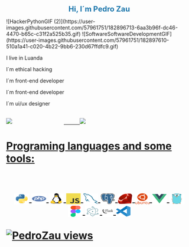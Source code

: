 <h1 align="center" style="font-size:20px; text-align:center; color:rgb(29, 119, 172);"> Hi, I´m Pedro Zau </h1> 
![HackerPythonGIF (2)](https://user-images.githubusercontent.com/57961751/182896713-6aa3b96f-dc46-4470-b65c-c31f2a525b35.gif)
 ![SoftwareSoftwareDevelopmentGIF](https://user-images.githubusercontent.com/57961751/182897610-510a1a41-c020-4b22-9bb6-230d67ffdfc9.gif)

<p>I live in Luanda</p> 
 <p>I´m ethical hacking</p> 
 <p>I´m front-end developer</p>
 <p>I´m front-end developer</p>
 <p>I´m ui/ux designer</p>


 
  <br>
 <div>
  <a href="https://github.com/pedrozau">
  <img style="margin-right:10em;" height="180em" src="https://github-readme-stats.vercel.app/api?username=pedrozau&show_icons=true&theme=dark&include_all_commits=true&count_private=true"/> 
    &nbsp;  &nbsp;   &nbsp; &nbsp; &nbsp;
  <img height="180em" src="https://github-readme-stats.vercel.app/api/top-langs/?username=pedrozau&layout=compact&langs_count=7&theme=dark"/>
</div>
<h1>Programing languages and some tools:<h1>
<div align="center" style="display: inline_bloc;"><br>
  <img align="center" alt="python" height="30" width="40" src="https://raw.githubusercontent.com/devicons/devicon/1119b9f84c0290e0f0b38982099a2bd027a48bf1/icons/python/python-original.svg">
  <img align="center" alt="python" height="30" width="40" src="https://raw.githubusercontent.com/devicons/devicon/1119b9f84c0290e0f0b38982099a2bd027a48bf1/icons/php/php-plain.svg">
  <img align="center" alt="python" height="30" width="40" src="https://raw.githubusercontent.com/devicons/devicon/1119b9f84c0290e0f0b38982099a2bd027a48bf1/icons/linux/linux-original.svg">
  <img align="center" alt="python" height="30" width="40" src="https://raw.githubusercontent.com/devicons/devicon/1119b9f84c0290e0f0b38982099a2bd027a48bf1/icons/javascript/javascript-original.svg">
  <img align="center" alt="python" height="30" width="40" src="https://raw.githubusercontent.com/devicons/devicon/1119b9f84c0290e0f0b38982099a2bd027a48bf1/icons/mysql/mysql-original.svg">
  <img align="center" alt="python" height="30" width="40" src="https://raw.githubusercontent.com/devicons/devicon/1119b9f84c0290e0f0b38982099a2bd027a48bf1/icons/postgresql/postgresql-original.svg">
  <img align="center" alt="python" height="30" width="40" src="https://raw.githubusercontent.com/devicons/devicon/1119b9f84c0290e0f0b38982099a2bd027a48bf1/icons/ruby/ruby-original.svg">
  <img align="center" alt="python" height="30" width="40" src="https://raw.githubusercontent.com/devicons/devicon/1119b9f84c0290e0f0b38982099a2bd027a48bf1/icons/ubuntu/ubuntu-plain-wordmark.svg">
  <img align="center" alt="python" height="30" width="40" src="https://raw.githubusercontent.com/devicons/devicon/1119b9f84c0290e0f0b38982099a2bd027a48bf1/icons/vuejs/vuejs-original.svg">
  <img align="center" alt="python" height="30" width="40" src="https://raw.githubusercontent.com/devicons/devicon/1119b9f84c0290e0f0b38982099a2bd027a48bf1/icons/go/go-original.svg">
  <img align="center" alt="python" height="30" width="40" src="https://raw.githubusercontent.com/devicons/devicon/1119b9f84c0290e0f0b38982099a2bd027a48bf1/icons/figma/figma-original.svg">
  <img align="center" alt="python" height="30" width="40" src="https://raw.githubusercontent.com/devicons/devicon/1119b9f84c0290e0f0b38982099a2bd027a48bf1/icons/electron/electron-original.svg">
  <img align="center" alt="flask"  height="30" widht="40" src="https://raw.githubusercontent.com/devicons/devicon/1119b9f84c0290e0f0b38982099a2bd027a48bf1/icons/flask/flask-original-wordmark.svg">
  <img align="center" alt="python" height="30" width="40" src="https://raw.githubusercontent.com/devicons/devicon/1119b9f84c0290e0f0b38982099a2bd027a48bf1/icons/vscode/vscode-original.svg">
  
</div>
  
  <br>
  
 

<img src="https://komarev.com/ghpvc/?username=pedrozau&color=red" alt="PedroZau views" />
